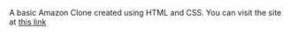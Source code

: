 A basic Amazon Clone created using HTML and CSS.
You can visit the site at [this link](https://furqanbhat.github.io/Amazon-Clone/)
